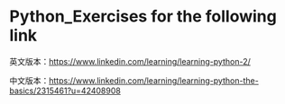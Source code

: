 # Python_Exercises for the following link

英文版本：https://www.linkedin.com/learning/learning-python-2/

中文版本：https://www.linkedin.com/learning/learning-python-the-basics/2315461?u=42408908
